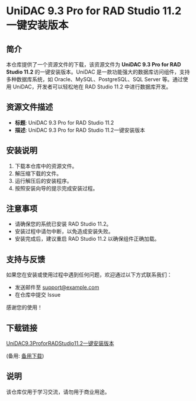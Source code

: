 # UniDAC 9.3 Pro for RAD Studio 11.2 一键安装版本

## 简介

本仓库提供了一个资源文件的下载，该资源文件为 **UniDAC 9.3 Pro for RAD Studio 11.2** 的一键安装版本。UniDAC 是一款功能强大的数据库访问组件，支持多种数据库系统，如 Oracle、MySQL、PostgreSQL、SQL Server 等。通过使用 UniDAC，开发者可以轻松地在 RAD Studio 11.2 中进行数据库开发。

## 资源文件描述

- **标题**: UniDAC 9.3 Pro for RAD Studio 11.2
- **描述**: UniDAC 9.3 Pro for RAD Studio 11.2一键安装版本

## 安装说明

1. 下载本仓库中的资源文件。
2. 解压缩下载的文件。
3. 运行解压后的安装程序。
4. 按照安装向导的提示完成安装过程。

## 注意事项

- 请确保您的系统已安装 RAD Studio 11.2。
- 安装过程中请勿中断，以免造成安装失败。
- 安装完成后，建议重启 RAD Studio 11.2 以确保组件正确加载。

## 支持与反馈

如果您在安装或使用过程中遇到任何问题，欢迎通过以下方式联系我们：

- 发送邮件至 support@example.com
- 在仓库中提交 Issue

感谢您的使用！

## 下载链接
[UniDAC9.3ProforRADStudio11.2一键安装版本](https://pan.quark.cn/s/57c586ab86c6) 

(备用: [备用下载](https://pan.baidu.com/s/1f1B6kBHzl61o1-wk3JjFqw?pwd=1234))

## 说明

该仓库仅用于学习交流，请勿用于商业用途。
